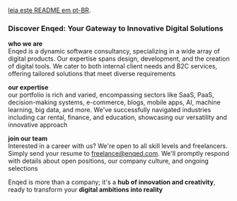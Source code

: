 [leia este README em pt-BR](https://github.com/enqed/.github/blob/main/profile/pt-br.md).

### Discover Enqed: Your Gateway to Innovative Digital Solutions

**who we are** <br>
Enqed is a dynamic software consultancy, specializing in a wide array of digital products. Our expertise spans design, development, and the creation of digital tools. We cater to both internal client needs and B2C services, offering tailored solutions that meet diverse requirements

**our expertise** <br>
our portfolio is rich and varied, encompassing sectors like SaaS, PaaS, decision-making systems, e-commerce, blogs, mobile apps, AI, machine learning, big data, and more. We've successfully navigated industries including car rental, finance, and education, showcasing our versatility and innovative approach

**join our team** <br>
Interested in a career with us? We're open to all skill levels and freelancers. Simply send your resume to freelance@enqed.com. We'll promptly respond with details about open positions, our company culture, and ongoing selections

Enqed is more than a company; it's a **hub of innovation and creativity**, ready to transform your **digital ambitions into reality**
